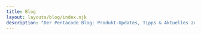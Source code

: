 ```yaml
---
title: Blog
layout: layouts/blog/index.njk
description: "Der Pentacode Blog: Produkt-Updates, Tipps & Aktuelles zum Thema Personalmanagement und mehr!"
---
```

